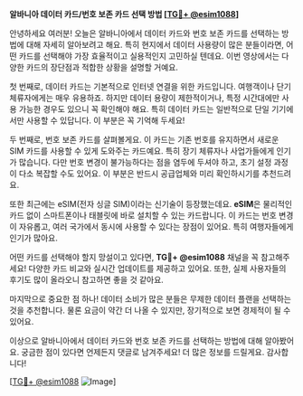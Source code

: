 **알바니아 데이터 카드/번호 보존 카드 선택 방법 [[TG💪+ @esim1088](https://t.me/s/esim1088)]**

안녕하세요 여러분! 오늘은 알바니아에서 데이터 카드와 번호 보존 카드를 선택하는 방법에 대해 자세히 알아보려고 해요. 특히 현지에서 데이터 사용량이 많은 분들이라면, 어떤 카드를 선택해야 가장 효율적이고 실용적인지 고민하실 텐데요. 이번 영상에서는 다양한 카드의 장단점과 적합한 상황을 설명할 거예요.

첫 번째로, 데이터 카드는 기본적으로 인터넷 연결을 위한 카드입니다. 여행객이나 단기 체류자에게는 매우 유용하죠. 하지만 데이터 용량이 제한적이거나, 특정 시간대에만 사용 가능한 경우도 있으니 꼭 확인해야 해요. 특히 데이터 카드는 일반적으로 단일 기기에서만 사용할 수 있답니다. 이 부분은 꼭 기억해 두세요!

두 번째로, 번호 보존 카드를 살펴볼게요. 이 카드는 기존 번호를 유지하면서 새로운 SIM 카드를 사용할 수 있게 도와주는 카드예요. 특히 장기 체류자나 사업가들에게 인기가 많습니다. 다만 번호 변경이 불가능하다는 점을 염두에 두셔야 하고, 초기 설정 과정이 다소 복잡할 수도 있어요. 이 부분은 반드시 공급업체와 미리 확인하시기를 추천드려요.

또한 최근에는 eSIM(전자 싱글 SIM)이라는 신기술이 등장했는데요. **eSIM**은 물리적인 카드 없이 스마트폰이나 태블릿에 바로 설치할 수 있는 카드랍니다. 이 카드는 번호 변경이 자유롭고, 여러 국가에서 동시에 사용할 수 있다는 장점이 있어요. 특히 여행자들에게 인기가 많아요.

어떤 카드를 선택해야 할지 망설이고 있다면, **TG💪+ @esim1088** 채널을 꼭 참고해주세요! 다양한 카드 비교와 실시간 업데이트를 제공하고 있어요. 또한, 실제 사용자들의 후기도 많이 올라오니 참고하면 좋을 것 같아요.

마지막으로 중요한 점 하나! 데이터 소비가 많은 분들은 무제한 데이터 플랜을 선택하는 것을 추천합니다. 물론 요금이 약간 더 나올 수 있지만, 장기적으로 보면 경제적이 될 수 있어요.

이상으로 알바니아에서 데이터 카드와 번호 보존 카드를 선택하는 방법에 대해 알아봤어요. 궁금한 점이 있다면 언제든지 댓글로 남겨주세요! 더 많은 정보를 드릴게요. 감사합니다! 

[[TG💪+ @esim1088](https://t.me/s/esim1088) ![Image](https://i.postimg.cc/Y0z9fWf4/image.png)]
